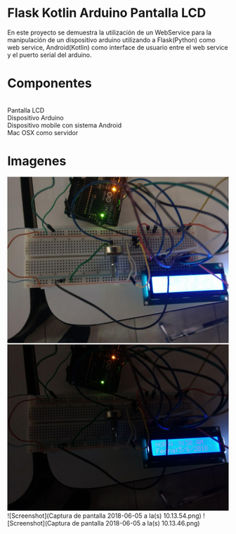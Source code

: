 # Flask Kotlin Arduino Pantalla LCD

En este proyecto se demuestra la utilización de un WebService para la manipulación 
de un dispositivo arduino utilizando a Flask(Python) como web service, Android(Kotlin)
como interface de usuario entre el web service y el puerto serial del arduino.

# Componentes

<br>Pantalla LCD
<br>Dispositivo Arduino
<br>Dispositivo mobile con sistema Android
<br>Mac OSX como servidor


# Imagenes

![Screenshot](photo_2018-06-05_10-11-53.jpg)
![Screenshot](photo_2018-06-05_10-11-58.jpg)
![Screenshot](Captura de pantalla 2018-06-05 a la(s) 10.13.54.png)
![Screenshot](Captura de pantalla 2018-06-05 a la(s) 10.13.46.png)
